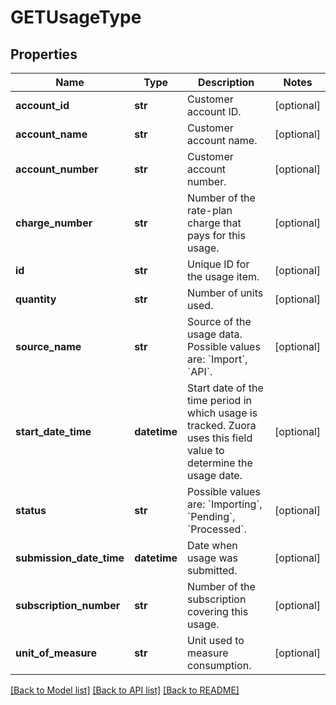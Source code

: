 # GETUsageType

## Properties
Name | Type | Description | Notes
------------ | ------------- | ------------- | -------------
**account_id** | **str** | Customer account ID.  | [optional] 
**account_name** | **str** | Customer account name.  | [optional] 
**account_number** | **str** | Customer account number.  | [optional] 
**charge_number** | **str** | Number of the rate-plan charge that pays for this usage.  | [optional] 
**id** | **str** | Unique ID for the usage item.  | [optional] 
**quantity** | **str** | Number of units used.  | [optional] 
**source_name** | **str** | Source of the usage data. Possible values are: &#x60;Import&#x60;, &#x60;API&#x60;.  | [optional] 
**start_date_time** | **datetime** | Start date of the time period in which usage is tracked. Zuora uses this field value to determine the usage date.  | [optional] 
**status** | **str** | Possible values are: &#x60;Importing&#x60;, &#x60;Pending&#x60;, &#x60;Processed&#x60;.  | [optional] 
**submission_date_time** | **datetime** | Date when usage was submitted.  | [optional] 
**subscription_number** | **str** | Number of the subscription covering this usage.  | [optional] 
**unit_of_measure** | **str** | Unit used to measure consumption.  | [optional] 

[[Back to Model list]](../README.md#documentation-for-models) [[Back to API list]](../README.md#documentation-for-api-endpoints) [[Back to README]](../README.md)


